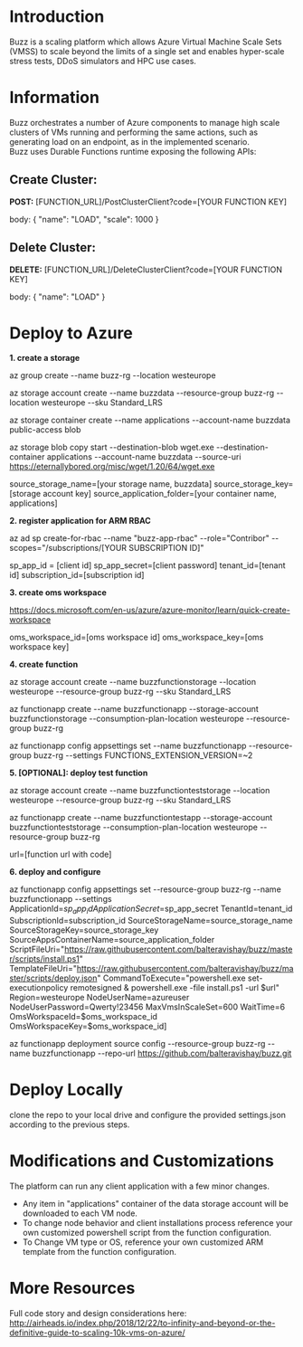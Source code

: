 # Introduction

Buzz is a scaling platform which allows Azure Virtual Machine Scale Sets (VMSS) to scale beyond the limits of a single set and enables hyper-scale stress tests, DDoS simulators and HPC use cases.

# Information

Buzz orchestrates a number of Azure components to manage high scale clusters of VMs running and performing the same actions, such as generating load on an endpoint, as in the implemented scenario.  
Buzz uses Durable Functions runtime exposing the following APIs:

## Create Cluster: 

**POST:** [FUNCTION_URL]/PostClusterClient?code=[YOUR FUNCTION KEY]

body:
{
    "name": "LOAD",
    "scale": 1000
}

## Delete Cluster: 

**DELETE:** [FUNCTION_URL]/DeleteClusterClient?code=[YOUR FUNCTION KEY]

body:
{
    "name": "LOAD"
}

# Deploy to Azure

**1. create a storage**

az group create --name buzz-rg --location westeurope

az storage account create --name buzzdata --resource-group buzz-rg --location westeurope --sku Standard_LRS

az storage container create --name applications --account-name buzzdata public-access blob

az storage blob copy start --destination-blob wget.exe --destination-container applications --account-name buzzdata --source-uri https://eternallybored.org/misc/wget/1.20/64/wget.exe

source_storage_name=[your storage name, buzzdata]
source_storage_key=[storage account key]
source_application_folder=[your container name, applications]

**2. register application for ARM RBAC**

az ad sp create-for-rbac --name "buzz-app-rbac" --role="Contribor" --scopes="/subscriptions/[YOUR SUBSCRIPTION ID]"

sp_app_id = [client id]
sp_app_secret=[client password]
tenant_id=[tenant id]
subscription_id=[subscription id]

**3. create oms workspace**

https://docs.microsoft.com/en-us/azure/azure-monitor/learn/quick-create-workspace

oms_workspace_id=[oms workspace id]
oms_workspace_key=[oms workspace key]

**4. create function**

az storage account create --name buzzfunctionstorage --location westeurope --resource-group buzz-rg --sku Standard_LRS

az functionapp create --name buzzfunctionapp --storage-account buzzfunctionstorage --consumption-plan-location westeurope --resource-group buzz-rg 

az functionapp config appsettings set --name buzzfunctionapp  --resource-group buzz-rg --settings FUNCTIONS_EXTENSION_VERSION=~2

**5. [OPTIONAL]: deploy test function**

az storage account create --name buzzfunctionteststorage --location westeurope --resource-group buzz-rg --sku Standard_LRS

az functionapp create --name buzzfunctiontestapp --storage-account buzzfunctionteststorage --consumption-plan-location westeurope --resource-group buzz-rg 

url=[function url with code]

**6. deploy and configure**

az functionapp config appsettings set --resource-group buzz-rg --name buzzfunctionapp --settings ApplicationId=$sp_app_id ApplicationSecret=$sp_app_secret TenantId=tenant_id SubscriptionId=subscription_id SourceStorageName=source_storage_name SourceStorageKey=source_storage_key SourceAppsContainerName=source_application_folder ScriptFileUri="https://raw.githubusercontent.com/balteravishay/buzz/master/scripts/install.ps1" TemplateFileUri="https://raw.githubusercontent.com/balteravishay/buzz/master/scripts/deploy.json" CommandToExecute="powershell.exe set-executionpolicy remotesigned & powershell.exe -file install.ps1 -url $url" Region=westeurope NodeUserName=azureuser NodeUserPassword=Qwerty!23456 MaxVmsInScaleSet=600 WaitTime=6 OmsWorkspaceId=$oms_workspace_id OmsWorkspaceKey=$oms_workspace_id]

az functionapp deployment source config --resource-group buzz-rg --name buzzfunctionapp --repo-url https://github.com/balteravishay/buzz.git

# Deploy Locally

clone the repo to your local drive and configure the provided settings.json according to the previous steps.

# Modifications and Customizations

The platform can run any client application with a few minor changes.

* Any item in "applications" container of the data storage account will be downloaded to each VM node.
* To change node behavior and client installations process reference your own customized powershell script from the function configuration.
* To Change VM type or OS, reference your own customized ARM template from the function configuration.

# More Resources

Full code story and design considerations here: http://airheads.io/index.php/2018/12/22/to-infinity-and-beyond-or-the-definitive-guide-to-scaling-10k-vms-on-azure/
